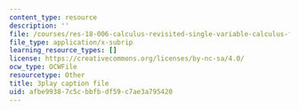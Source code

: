 ```yaml
---
content_type: resource
description: ''
file: /courses/res-18-006-calculus-revisited-single-variable-calculus-fall-2010/afbe99387c5cbbfbdf59c7ae3a795420_9tYUmwvLyIA.srt
file_type: application/x-subrip
learning_resource_types: []
license: https://creativecommons.org/licenses/by-nc-sa/4.0/
ocw_type: OCWFile
resourcetype: Other
title: 3play caption file
uid: afbe9938-7c5c-bbfb-df59-c7ae3a795420
---
```

